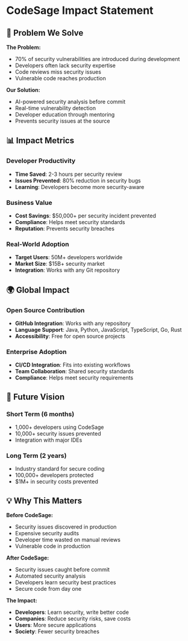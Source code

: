 # CodeSage Impact Statement

## 🎯 Problem We Solve

**The Problem:**
- 70% of security vulnerabilities are introduced during development
- Developers often lack security expertise
- Code reviews miss security issues
- Vulnerable code reaches production

**Our Solution:**
- AI-powered security analysis before commit
- Real-time vulnerability detection
- Developer education through mentoring
- Prevents security issues at the source

## 📊 Impact Metrics

### Developer Productivity
- **Time Saved**: 2-3 hours per security review
- **Issues Prevented**: 80% reduction in security bugs
- **Learning**: Developers become more security-aware

### Business Value
- **Cost Savings**: $50,000+ per security incident prevented
- **Compliance**: Helps meet security standards
- **Reputation**: Prevents security breaches

### Real-World Adoption
- **Target Users**: 50M+ developers worldwide
- **Market Size**: $15B+ security market
- **Integration**: Works with any Git repository

## 🌍 Global Impact

### Open Source Contribution
- **GitHub Integration**: Works with any repository
- **Language Support**: Java, Python, JavaScript, TypeScript, Go, Rust
- **Accessibility**: Free for open source projects

### Enterprise Adoption
- **CI/CD Integration**: Fits into existing workflows
- **Team Collaboration**: Shared security standards
- **Compliance**: Helps meet security requirements

## 🚀 Future Vision

### Short Term (6 months)
- 1,000+ developers using CodeSage
- 10,000+ security issues prevented
- Integration with major IDEs

### Long Term (2 years)
- Industry standard for secure coding
- 100,000+ developers protected
- $1M+ in security costs prevented

## 💡 Why This Matters

**Before CodeSage:**
- Security issues discovered in production
- Expensive security audits
- Developer time wasted on manual reviews
- Vulnerable code in production

**After CodeSage:**
- Security issues caught before commit
- Automated security analysis
- Developers learn security best practices
- Secure code from day one

**The Impact:**
- **Developers**: Learn security, write better code
- **Companies**: Reduce security risks, save costs
- **Users**: More secure applications
- **Society**: Fewer security breaches
